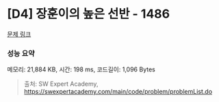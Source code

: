 # [D4] 장훈이의 높은 선반 - 1486 

[문제 링크](https://swexpertacademy.com/main/code/problem/problemDetail.do?contestProbId=AV2b7Yf6ABcBBASw) 

### 성능 요약

메모리: 21,884 KB, 시간: 198 ms, 코드길이: 1,096 Bytes



> 출처: SW Expert Academy, https://swexpertacademy.com/main/code/problem/problemList.do